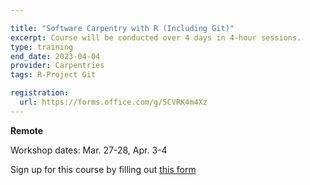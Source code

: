 ```yaml
---

title: "Software Carpentry with R (Including Git)"
excerpt: Course will be conducted over 4 days in 4-hour sessions.   
type: training
end_date: 2023-04-04
provider: Carpentries
tags: R-Project Git

registration: 
  url: https://forms.office.com/g/5CVRK4m4Xz
---
```


**Remote**   

Workshop dates: Mar. 27-28, Apr. 3-4 

Sign up for this course by filling out [this form](https://forms.office.com/g/5CVRK4m4Xz)
